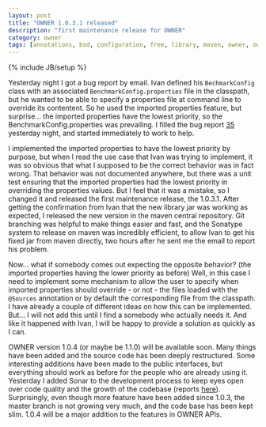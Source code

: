 ```yaml
---
layout: post
title: "OWNER 1.0.3.1 released"
description: "first maintenance release for OWNER"
category: owner 
tags: [annotations, bsd, configuration, free, library, maven, owner, owner api, properties, release, announcement]
---
```

{% include JB/setup %}

Yesterday night I got a bug report by email. Ivan defined his `BechmarkConfig` class with an associated `BenchmarkConfig.properties` file in the classpath, but he wanted to be able to specify a properties file at command line to override its contentent. So he used the imported properties feature, but surprise... the imported properties have the lowest priority, so the BenchmarkConfig.properties was prevailing.
I filled the bug report [35](https://github.com/lviggiano/owner/issues/35) yesterday night, and started immediately to work to help.

I implemented the imported properties to have the lowest priority by purpose, but when I read the use case that Ivan was trying to implement, it was so obvious that what I supposed to be the correct behavior was in fact wrong. That behavior was not documented anywhere, but there was a unit test ensuring that the imported properties had the lowest priority in overriding the properties values. But I feel that it was a mistake, so I changed it and released the first maintenance release, the 1.0.3.1. After getting the confirmation from Ivan that the new library jar was working as expected, I released the new version in the maven central repository. 
Git branching was helpful to make things easier and fast, and the Sonatype system to release on maven was incredibly efficient, to allow Ivan to get his fixed jar from maven directly, two hours after he sent me the email to report his problem.

Now... what if somebody comes out expecting the opposite behavior? (the imported properties having the lower priority as before) 
Well, in this case I need to implement some mechanism to allow the user to specify when imported properties should override - or not - the files loaded with the `@Sources` annotation or by default the corresponding file from the classpath. I have already a couple of different ideas on how this can be implemented. But... I will not add this until I find a somebody who actually needs it. And like it happened with Ivan, I will be happy to provide a solution as quickly as I can.

OWNER version 1.0.4 (or maybe be 1.1.0) will be available soon. Many things have been added and the source code has been deeply restructured. Some interesting additions have been made to the public interfaces, but everything should work as before for the people who are already using it.
Yesterday I added Sonar to the development process to keep eyes open over code quality and the growth of the codebase (reports [here](http://sheldon.dyndns.tv:9000/dashboard/index/1)). Surprisingly, even though more feature have been added since 1.0.3, the master branch is not growing very much, and the code base has been kept slim. 1.0.4 will be a major addition to the features in OWNER APIs.

